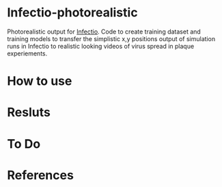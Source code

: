 # Infectio-photorealistic
Photorealistic output for [Infectio](http://). Code to create training dataset
and training models to transfer the simplistic x,y positions output of simulation
runs in Infectio to realistic looking videos of virus spread in plaque experiements.

# How to use

# Resluts

# To Do

# References
